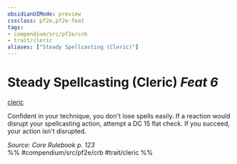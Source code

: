 ```yaml
---
obsidianUIMode: preview
cssclass: pf2e,pf2e-feat
tags:
- compendium/src/pf2e/crb
- trait/cleric
aliases: ["Steady Spellcasting (Cleric)"]
---
```

# Steady Spellcasting (Cleric)  *Feat 6*  
[cleric](../../rules/traits/cleric.md)  


Confident in your technique, you don't lose spells easily. If a reaction would disrupt your spellcasting action, attempt a DC 15 flat check. If you succeed, your action isn't disrupted.

*Source: Core Rulebook p. 123*  
%% #compendium/src/pf2e/crb #trait/cleric %%